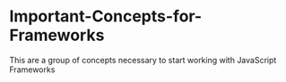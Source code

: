 # Important-Concepts-for-Frameworks
This are a group of concepts necessary to start working with JavaScript Frameworks
